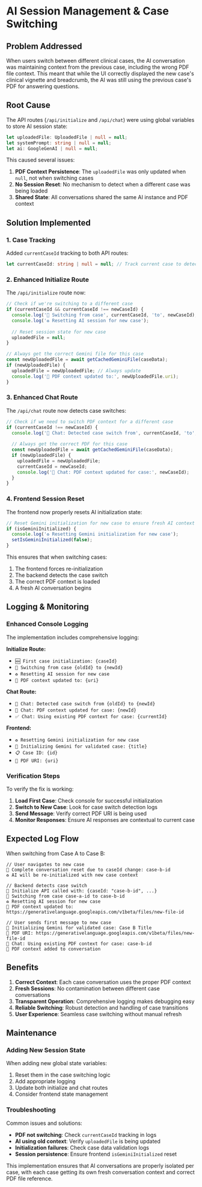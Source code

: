 # AI Session Management & Case Switching

## Problem Addressed

When users switch between different clinical cases, the AI conversation was maintaining context from the previous case, including the wrong PDF file context. This meant that while the UI correctly displayed the new case's clinical vignette and breadcrumb, the AI was still using the previous case's PDF for answering questions.

## Root Cause

The API routes (`/api/initialize` and `/api/chat`) were using global variables to store AI session state:

```typescript
let uploadedFile: UploadedFile | null = null;
let systemPrompt: string | null = null;
let ai: GoogleGenAI | null = null;
```

This caused several issues:
1. **PDF Context Persistence**: The `uploadedFile` was only updated when `null`, not when switching cases
2. **No Session Reset**: No mechanism to detect when a different case was being loaded
3. **Shared State**: All conversations shared the same AI instance and PDF context

## Solution Implemented

### 1. Case Tracking

Added `currentCaseId` tracking to both API routes:

```typescript
let currentCaseId: string | null = null; // Track current case to detect switches
```

### 2. Enhanced Initialize Route

The `/api/initialize` route now:

```typescript
// Check if we're switching to a different case
if (currentCaseId && currentCaseId !== newCaseId) {
  console.log('🔄 Switching from case', currentCaseId, 'to', newCaseId);
  console.log('♻️ Resetting AI session for new case');
  
  // Reset session state for new case
  uploadedFile = null;
}

// Always get the correct Gemini file for this case
const newUploadedFile = await getCachedGeminiFile(caseData);
if (newUploadedFile) {
  uploadedFile = newUploadedFile; // Always update
  console.log('📄 PDF context updated to:', newUploadedFile.uri);
}
```

### 3. Enhanced Chat Route

The `/api/chat` route now detects case switches:

```typescript
// Check if we need to switch PDF context for a different case
if (currentCaseId !== newCaseId) {
  console.log('🔄 Chat: Detected case switch from', currentCaseId, 'to', newCaseId);
  
  // Always get the correct PDF for this case
  const newUploadedFile = await getCachedGeminiFile(caseData);
  if (newUploadedFile) {
    uploadedFile = newUploadedFile;
    currentCaseId = newCaseId;
    console.log('📄 Chat: PDF context updated for case:', newCaseId);
  }
}
```

### 4. Frontend Session Reset

The frontend now properly resets AI initialization state:

```typescript
// Reset Gemini initialization for new case to ensure fresh AI context
if (isGeminiInitialized) {
  console.log('♻️ Resetting Gemini initialization for new case');
  setIsGeminiInitialized(false);
}
```

This ensures that when switching cases:
1. The frontend forces re-initialization
2. The backend detects the case switch
3. The correct PDF context is loaded
4. A fresh AI conversation begins

## Logging & Monitoring

### Enhanced Console Logging

The implementation includes comprehensive logging:

**Initialize Route:**
- `🆕 First case initialization: {caseId}`
- `🔄 Switching from case {oldId} to {newId}`
- `♻️ Resetting AI session for new case`
- `📄 PDF context updated to: {uri}`

**Chat Route:**
- `🔄 Chat: Detected case switch from {oldId} to {newId}`
- `📄 Chat: PDF context updated for case: {newId}`
- `✅ Chat: Using existing PDF context for case: {currentId}`

**Frontend:**
- `♻️ Resetting Gemini initialization for new case`
- `🤖 Initializing Gemini for validated case: {title}`
- `📋 Case ID: {id}`
- `📄 PDF URI: {uri}`

### Verification Steps

To verify the fix is working:

1. **Load First Case**: Check console for successful initialization
2. **Switch to New Case**: Look for case switch detection logs
3. **Send Message**: Verify correct PDF URI is being used
4. **Monitor Responses**: Ensure AI responses are contextual to current case

## Expected Log Flow

When switching from Case A to Case B:

```
// User navigates to new case
🔄 Complete conversation reset due to caseId change: case-b-id
♻️ AI will be re-initialized with new case context

// Backend detects case switch
🔄 Initialize API called with: {caseId: "case-b-id", ...}
🔄 Switching from case case-a-id to case-b-id
♻️ Resetting AI session for new case
📄 PDF context updated to: https://generativelanguage.googleapis.com/v1beta/files/new-file-id

// User sends first message to new case
🤖 Initializing Gemini for validated case: Case B Title
📄 PDF URI: https://generativelanguage.googleapis.com/v1beta/files/new-file-id
🔄 Chat: Using existing PDF context for case: case-b-id
📄 PDF context added to conversation
```

## Benefits

1. **Correct Context**: Each case conversation uses the proper PDF context
2. **Fresh Sessions**: No contamination between different case conversations
3. **Transparent Operation**: Comprehensive logging makes debugging easy
4. **Reliable Switching**: Robust detection and handling of case transitions
5. **User Experience**: Seamless case switching without manual refresh

## Maintenance

### Adding New Session State

When adding new global state variables:

1. Reset them in the case switching logic
2. Add appropriate logging
3. Update both initialize and chat routes
4. Consider frontend state management

### Troubleshooting

Common issues and solutions:

- **PDF not switching**: Check `currentCaseId` tracking in logs
- **AI using old context**: Verify `uploadedFile` is being updated
- **Initialization failures**: Check case data validation logs
- **Session persistence**: Ensure frontend `isGeminiInitialized` reset

This implementation ensures that AI conversations are properly isolated per case, with each case getting its own fresh conversation context and correct PDF file reference.
